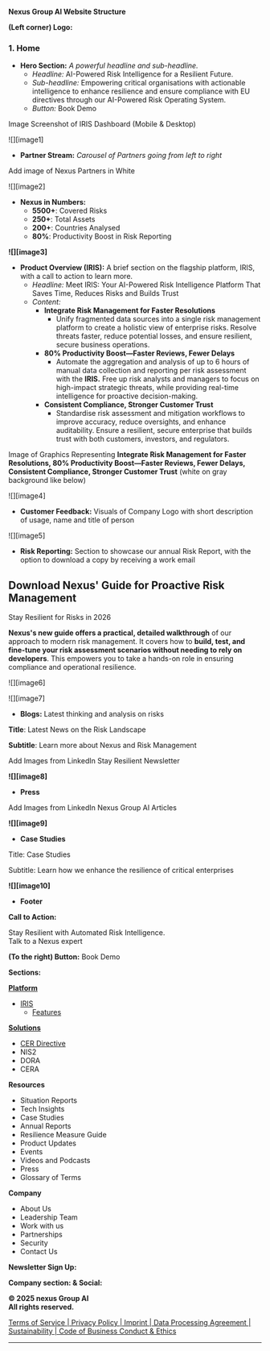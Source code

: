 **Nexus Group AI Website Structure**

**(Left corner) Logo:**

### **1\. Home**

* **Hero Section:** *A powerful headline and sub-headline.*  
  * *Headline:* AI-Powered Risk Intelligence for a Resilient Future.  
  * *Sub-headline:* Empowering critical organisations with actionable intelligence to enhance resilience and ensure compliance with EU directives through our AI-Powered Risk Operating System.   
  * *Button:* Book Demo

Image Screenshot of IRIS Dashboard (Mobile & Desktop)

![][image1]

* **Partner Stream:** *Carousel of Partners going from left to right*

Add image of Nexus Partners in White

![][image2]

* **Nexus in Numbers:**  
  * **5500+**: Covered Risks  
  * **250+**: Total Assets  
  * **200+**: Countries Analysed  
  * **80%**: Productivity Boost in Risk Reporting

**![][image3]**

* **Product Overview (IRIS):** A brief section on the flagship platform, IRIS, with a call to action to learn more.  
  * *Headline:* Meet IRIS: Your AI-Powered Risk Intelligence Platform That Saves Time, Reduces Risks and Builds Trust  
  * *Content:*   
    * **Integrate Risk Management for Faster Resolutions**  
      * Unify fragmented data sources into a single risk management platform to create a holistic view of enterprise risks. Resolve threats faster, reduce potential losses, and ensure resilient, secure business operations.  
    * **80% Productivity Boost—Faster Reviews, Fewer Delays**  
      * Automate the aggregation and analysis of up to 6 hours of manual data collection and reporting per risk assessment with the **IRIS.** Free up risk analysts and managers to focus on high-impact strategic threats, while providing real-time intelligence for proactive decision-making.  
    * **Consistent Compliance, Stronger Customer Trust**  
      * Standardise risk assessment and mitigation workflows to improve accuracy, reduce oversights, and enhance auditability. Ensure a resilient, secure enterprise that builds trust with both customers, investors, and regulators.

Image of Graphics Representing **Integrate Risk Management for Faster Resolutions, 80% Productivity Boost—Faster Reviews, Fewer Delays, Consistent Compliance, Stronger Customer Trust** (white on gray background like below)

![][image4]

* **Customer Feedback:** Visuals of Company Logo with short description of usage, name and title of person

![][image5]

* **Risk Reporting:** Section to showcase our annual Risk Report, with the option to download a copy by receiving a work email 

## **Download Nexus' Guide for Proactive Risk Management**

Stay Resilient for Risks in 2026

**Nexus's new guide offers a practical, detailed walkthrough** of our approach to modern risk management. It covers how to **build, test, and fine-tune your risk assessment scenarios without needing to rely on developers**. This empowers you to take a hands-on role in ensuring compliance and operational resilience.

![][image6]

![][image7]

* **Blogs:** Latest thinking and analysis on risks 

**Title**: Latest News on the Risk Landscape

**Subtitle**: Learn more about Nexus and Risk Management

Add Images from LinkedIn Stay Resilient Newsletter

**![][image8]**

* **Press**

Add Images from LinkedIn Nexus Group AI Articles

**![][image9]**

* **Case Studies** 

Title: Case Studies

Subtitle: Learn how we enhance the resilience of critical enterprises

**![][image10]**

* **Footer**

**Call to Action:**

Stay Resilient with Automated Risk Intelligence.  
Talk to a Nexus expert

**(To the right) Button:** Book Demo

**Sections:**

[**Platform**](https://docs.google.com/document/d/1PuHVO7ELeyF2RCgNBT5QDjtOFb7JA89ZDHuFxhOXHtk/edit?tab=t.0#heading=h.lnd4rc86sce7)

- [IRIS](https://docs.google.com/document/d/1PuHVO7ELeyF2RCgNBT5QDjtOFb7JA89ZDHuFxhOXHtk/edit?tab=t.0#heading=h.lnd4rc86sce7)  
  - [Features](https://docs.google.com/document/d/1PuHVO7ELeyF2RCgNBT5QDjtOFb7JA89ZDHuFxhOXHtk/edit?tab=t.0#heading=h.lnd4rc86sce7)

[**Solutions**](https://docs.google.com/document/d/1sRa1MiZqRr-1xVtOHWyKLQTVLffYjRLQ3wb6llPJwfY/edit?tab=t.0)

- [CER Directive](https://docs.google.com/document/d/1sRa1MiZqRr-1xVtOHWyKLQTVLffYjRLQ3wb6llPJwfY/edit?tab=t.0)   
- NIS2  
- DORA  
- CERA

**Resources**

- Situation Reports  
- Tech Insights  
- Case Studies  
- Annual Reports  
- Resilience Measure Guide  
- Product Updates  
- Events  
- Videos and Podcasts  
- Press  
- Glossary of Terms

**Company**

- About Us  
- Leadership Team  
- Work with us  
- Partnerships  
- Security  
- Contact Us

**Newsletter Sign Up:** 

**Company section: & Social:**

**©️ 2025 nexus Group AI**  
**All rights reserved.**

[Terms of Service | Privacy Policy | Imprint | Data Processing Agreement  | Sustainability  | Code of Business Conduct & Ethics](https://docs.google.com/document/d/1Y6UCW8PJSkUhcIqpkTZZ5u6-3f_8eNRytXirdM3DO0A/edit?tab=t.0)

---
